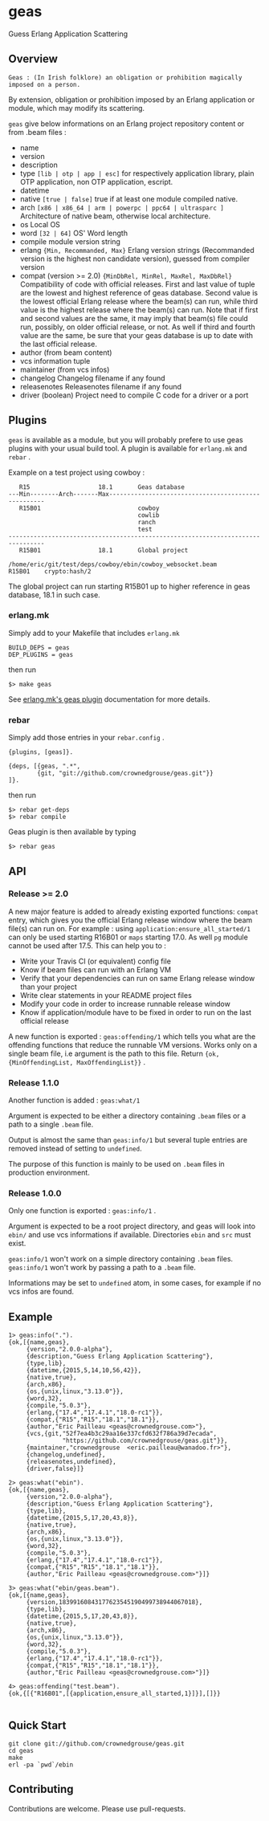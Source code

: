 # geas #

Guess Erlang Application Scattering

## Overview ##

``Geas : (In Irish folklore) an obligation or prohibition magically imposed on a person.``

By extension, obligation or prohibition imposed by an Erlang application or module, which may modify its scattering.

``geas`` give below informations on an Erlang project repository content or from .beam files :

   - name
   - version
   - description
   - type ``[lib | otp | app | esc]`` for respectively application library, plain OTP application, non OTP application, escript.
   - datetime
   - native ``[true | false]`` true if at least one module compiled native.
   - arch ``[x86 | x86_64 | arm | powerpc | ppc64 | ultrasparc ]`` Architecture of native beam, otherwise local architecture.
   - os  Local OS
   - word ``[32 | 64]`` OS' Word length
   - compile module version string
   - erlang ``{Min, Recommanded, Max}`` Erlang version strings (Recommanded version is the highest non candidate version), guessed from compiler version
   - compat (version >= 2.0) ``{MinDbRel, MinRel, MaxRel, MaxDbRel}`` Compatibility of code with official releases. First and last value of tuple are the lowest and highest reference of geas database. Second value is the lowest official Erlang release where the beam(s) can run, while third value is the highest release where the beam(s) can run. Note that if first and second values are the same, it may imply that beam(s) file could run, possibly, on older official release, or not. As well if third and fourth value are the same, be sure that your geas database is up to date with the last official release.
   - author (from beam content)
   - vcs information tuple 
   - maintainer (from vcs infos)
   - changelog  Changelog filename if any found
   - releasenotes Releasenotes filename if any found
   - driver  (boolean) Project need to compile C code for a driver or a port   

## Plugins ##

``geas`` is available as a module, but you will probably prefere to use geas plugins with your usual build tool.
A plugin is available for `erlang.mk` and `rebar` .

Example on a test project using cowboy :

```
   R15                   18.1       Geas database
---Min--------Arch-------Max----------------------------------------------------
   R15B01                           cowboy
                                    cowlib
                                    ranch
                                    test
--------------------------------------------------------------------------------
   R15B01                18.1       Global project

/home/eric/git/test/deps/cowboy/ebin/cowboy_websocket.beam
R15B01    crypto:hash/2
```

The global project can run starting R15B01 up to higher reference in geas database, 18.1 in such case.

### erlang.mk ###

Simply add to your Makefile that includes `erlang.mk` 

```
BUILD_DEPS = geas
DEP_PLUGINS = geas
```

then run 

```
$> make geas
```

See [erlang.mk's geas plugin](https://github.com/crownedgrouse/erlang.mk/blob/geas_plugin/doc/src/guide/geas.asciidoc) documentation for more details. 

### rebar ###

Simply add those entries in your `rebar.config` .

```
{plugins, [geas]}.

{deps, [{geas, ".*",
        {git, "git://github.com/crownedgrouse/geas.git"}}
]}.
```

then run 

```
$> rebar get-deps
$> rebar compile
```

Geas plugin is then available by typing 

```
$> rebar geas
```

## API ##

### Release >= 2.0 ###

A new major feature is added to already existing exported functions: ``compat`` entry, which gives you the official Erlang release window where the beam file(s) can run on. For example : using ``application:ensure_all_started/1`` can only be used starting R16B01 or ``maps`` starting 17.0. As well ``pg`` module cannot be used after 17.5. This can help you to :   
- Write your Travis CI (or equivalent) config file
- Know if beam files can run with an Erlang VM
- Verify that your dependencies can run on same Erlang release window than your project
- Write clear statements in your README project files 
- Modify your code in order to increase runnable release window
- Know if application/module have to be fixed in order to run on the last official release  

A new function is exported : ``geas:offending/1`` which tells you what are the offending functions that reduce the runnable VM versions. 
Works only on a single beam file, i.e argument is the path to this file. Return ``{ok, {MinOffendingList, MaxOffendingList}}`` .

### Release 1.1.0 ###

Another function is added : ``geas:what/1``

Argument is expected to be either a directory containing ``.beam`` files or a path to a single ``.beam`` file.

Output is almost the same than ``geas:info/1`` but several tuple entries are removed instead of setting to ``undefined``.

The purpose of this function is mainly to be used on ``.beam`` files in production environment.

### Release 1.0.0 ###

Only one function is exported : ``geas:info/1`` .

Argument is expected to be a root project directory, and geas will look into ``ebin/`` and use vcs informations if available.
Directories `ebin` and `src` must exist.

``geas:info/1`` won't work on a simple directory containing ``.beam`` files. 
``geas:info/1`` won't work by passing a path to a ``.beam`` file.

Informations may be set to ``undefined`` atom, in some cases, for example if no vcs infos are found.

## Example ##
```
1> geas:info(".").
{ok,[{name,geas},
     {version,"2.0.0-alpha"},
     {description,"Guess Erlang Application Scattering"},
     {type,lib},
     {datetime,{2015,5,14,10,56,42}},
     {native,true},
     {arch,x86},
     {os,{unix,linux,"3.13.0"}},
     {word,32},
     {compile,"5.0.3"},
     {erlang,{"17.4","17.4.1","18.0-rc1"}},
     {compat,{"R15","R15","18.1","18.1"}},
     {author,"Eric Pailleau <geas@crownedgrouse.com>"},
     {vcs,{git,"52f7ea4b3c29aa16e337cfd632f786a39d7ecada",
               "https://github.com/crownedgrouse/geas.git"}},
     {maintainer,"crownedgrouse  <eric.pailleau@wanadoo.fr>"},
     {changelog,undefined},
     {releasenotes,undefined},
     {driver,false}]}

2> geas:what("ebin").
{ok,[{name,geas},
     {version,"2.0.0-alpha"},
     {description,"Guess Erlang Application Scattering"},
     {type,lib},
     {datetime,{2015,5,17,20,43,8}},
     {native,true},
     {arch,x86},
     {os,{unix,linux,"3.13.0"}},
     {word,32},
     {compile,"5.0.3"},
     {erlang,{"17.4","17.4.1","18.0-rc1"}},
     {compat,{"R15","R15","18.1","18.1"}},
     {author,"Eric Pailleau <geas@crownedgrouse.com>"}]}

3> geas:what("ebin/geas.beam").
{ok,[{name,geas},
     {version,18399160843177623545190499738944067018},
     {type,lib},
     {datetime,{2015,5,17,20,43,8}},
     {native,true},
     {arch,x86},
     {os,{unix,linux,"3.13.0"}},
     {word,32},
     {compile,"5.0.3"},
     {erlang,{"17.4","17.4.1","18.0-rc1"}},
     {compat,{"R15","R15","18.1","18.1"}},
     {author,"Eric Pailleau <geas@crownedgrouse.com>"}]}

4> geas:offending("test.beam").
{ok,{[{"R16B01",[{application,ensure_all_started,1}]}],[]}}


```
## Quick Start ##

```
git clone git://github.com/crownedgrouse/geas.git
cd geas
make
erl -pa `pwd`/ebin
```

## Contributing ##

Contributions are welcome. Please use pull-requests.

